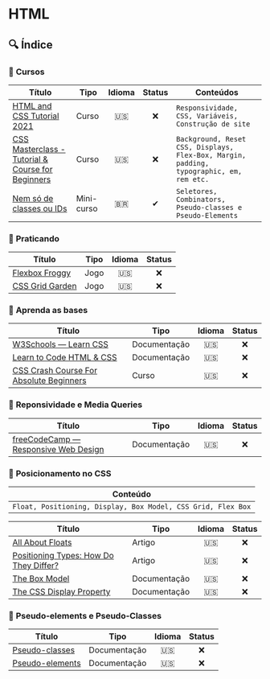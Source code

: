 # HTML

## 🔍 Índice

### 📁 **Cursos**

| Título      | Tipo | Idioma      | Status  |  Conteúdos  | 
| ---------- | ---------- | :------: | :-----: | ------- | 
| [HTML and CSS Tutorial 2021](https://www.youtube.com/watch?v=D-h8L5hgW-w&ab_channel=DesignCourse) | Curso | 🇺🇸 | ❌ | ``Responsividade, CSS, Variáveis, Construção de site`` | 
| [CSS Masterclass - Tutorial & Course for Beginners](https://www.youtube.com/watch?v=FqmB-Zj2-PA&ab_channel=ChrisCourses) | Curso | 🇺🇸 | ❌ | ``Background, Reset CSS, Displays, Flex-Box, Margin, padding, typographic, em, rem etc.``
| [Nem só de classes ou IDs](https://app.rocketseat.com.br/node/nem-so-de-classes-ou-i-ds/group/selectors-and-combinators/lesson/100-intro) | Mini-curso | 🇧🇷 | ✔ | ``Seletores, Combinators, Pseudo-classes e Pseudo-Elements`` 
### 📁 **Praticando**

| Título      | Tipo | Idioma      | Status  |
| ---------- | ---------- | :------: | :-----: |
| [Flexbox Froggy](https://flexboxfroggy.com/) | Jogo | 🇺🇸 | ❌ |
| [CSS Grid Garden](https://cssgridgarden.com/) | Jogo | 🇺🇸 | ❌ |

### 📁 **Aprenda as bases**

| Título      | Tipo | Idioma      | Status  |
| ---------- | ---------- | :------: | :-----: |
| [W3Schools — Learn CSS](https://www.w3schools.com/css/) | Documentação | 🇺🇸 | ❌ |
| [Learn to Code HTML & CSS](https://learn.shayhowe.com/html-css/building-your-first-web-page/) | Documentação | 🇺🇸 | ❌ |
| [CSS Crash Course For Absolute Beginners](https://www.youtube.com/watch?v=yfoY53QXEnI&ab_channel=TraversyMedia) | Curso | 🇺🇸 | ❌ |


### 📁 **Reponsividade e Media Queries**

| Título      | Tipo | Idioma      | Status  |
| ---------- | ---------- | :------: | :-----: |
| [freeCodeCamp — Responsive Web Design](https://www.freecodecamp.org/learn/responsive-web-design/) | Documentação | 🇺🇸 | ❌ |

### 📁 **Posicionamento no CSS**

| Conteúdo      | 
| ---------- |
| ``Float, Positioning, Display, Box Model, CSS Grid, Flex Box`` |

| Título      | Tipo | Idioma      | Status  |
| ---------- | ---------- | :------: | :-----: |
| [All About Floats](https://css-tricks.com/all-about-floats/) | Artigo | 🇺🇸 | ❌ |
| [Positioning Types: How Do They Differ?](https://css-tricks.com/absolute-relative-fixed-positioining-how-do-they-differ/) | Artigo | 🇺🇸 | ❌ |
| [The Box Model](https://developer.mozilla.org/en-US/docs/Learn/CSS/Building_blocks/The_box_model) | Documentação | 🇺🇸 | ❌ |
| [The CSS Display Property](https://www.freecodecamp.org/news/the-css-display-property-display-none-display-table-inline-block-and-more/) | Documentação | 🇺🇸 | ❌ |

### 📁 **Pseudo-elements e Pseudo-Classes**
| Título      | Tipo | Idioma      | Status  |
| ---------- | ---------- | :------: | :-----: |
| [Pseudo-classes](https://developer.mozilla.org/en-US/docs/Web/CSS/Pseudo-classes) | Documentação | 🇺🇸 | ❌ |
| [Pseudo-elements](https://developer.mozilla.org/en-US/docs/Web/CSS/Pseudo-elements) | Documentação | 🇺🇸 | ❌ |
